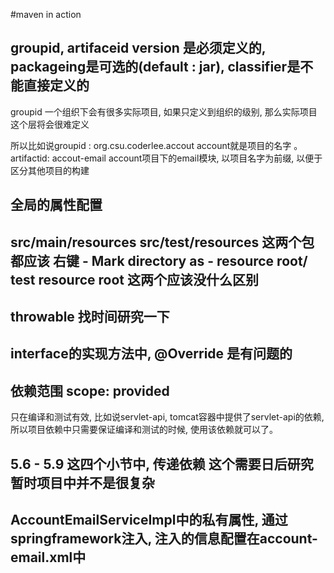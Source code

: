 #maven in action

## groupid, artifaceid version 是必须定义的, packageing是可选的(default : jar), classifier是不能直接定义的

groupid 一个组织下会有很多实际项目, 如果只定义到组织的级别, 那么实际项目这个层将会很难定义


所以比如说groupid :  org.csu.coderlee.accout   account就是项目的名字 。  artifactid: accout-email   account项目下的email模块, 以项目名字为前缀, 以便于区分其他项目的构建


## 全局的属性配置
<properties> 
    <org.springframework.version></org.springframework.version>
</properties>


## src/main/resources  src/test/resources 这两个包都应该 右键 - Mark directory as - resource root/ test resource root 这两个应该没什么区别

## throwable 找时间研究一下

## interface的实现方法中, @Override 是有问题的

## 依赖范围  scope: provided 
只在编译和测试有效, 比如说servlet-api, tomcat容器中提供了servlet-api的依赖, 所以项目依赖中只需要保证编译和测试的时候, 使用该依赖就可以了。

## 5.6 - 5.9 这四个小节中, 传递依赖 这个需要日后研究 暂时项目中并不是很复杂

## AccountEmailServiceImpl中的私有属性, 通过springframework注入, 注入的信息配置在account-email.xml中